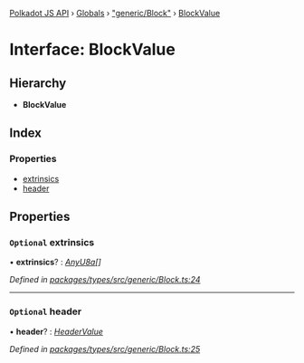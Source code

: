 [Polkadot JS API](../README.md) › [Globals](../globals.md) › ["generic/Block"](../modules/_generic_block_.md) › [BlockValue](_generic_block_.blockvalue.md)

# Interface: BlockValue

## Hierarchy

* **BlockValue**

## Index

### Properties

* [extrinsics](_generic_block_.blockvalue.md#optional-extrinsics)
* [header](_generic_block_.blockvalue.md#optional-header)

## Properties

### `Optional` extrinsics

• **extrinsics**? : *[AnyU8a](../modules/_types_helpers_.md#anyu8a)[]*

*Defined in [packages/types/src/generic/Block.ts:24](https://github.com/polkadot-js/api/blob/af643401b/packages/types/src/generic/Block.ts#L24)*

___

### `Optional` header

• **header**? : *[HeaderValue](_generic_block_.headervalue.md)*

*Defined in [packages/types/src/generic/Block.ts:25](https://github.com/polkadot-js/api/blob/af643401b/packages/types/src/generic/Block.ts#L25)*
